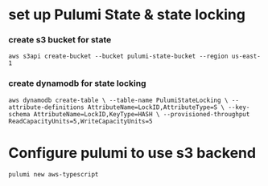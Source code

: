 # set up Pulumi State & state locking 

### create s3 bucket for state 
`aws s3api create-bucket --bucket pulumi-state-bucket --region us-east-1`

### create dynamodb for state locking 
`aws dynamodb create-table \
  --table-name PulumiStateLocking \
  --attribute-definitions AttributeName=LockID,AttributeType=S \
  --key-schema AttributeName=LockID,KeyType=HASH \
  --provisioned-throughput ReadCapacityUnits=5,WriteCapacityUnits=5`



# Configure pulumi to use s3 backend 


`pulumi new aws-typescript`

